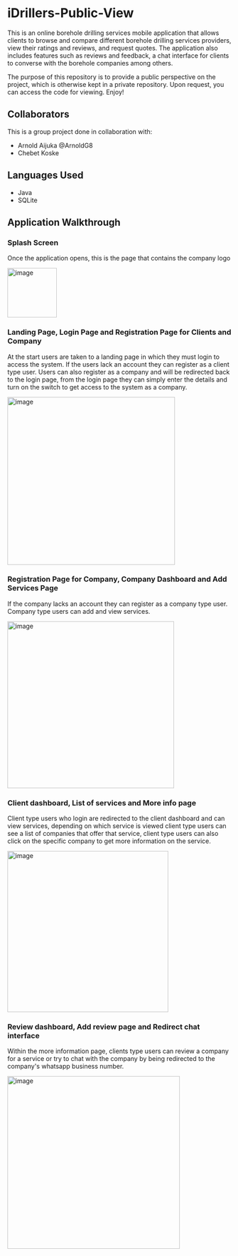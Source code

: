 # iDrillers-Public-View
This is an online borehole drilling services mobile application that allows clients to browse and compare different borehole drilling services providers, 
view their ratings and reviews, and request quotes. The application also includes features such as reviews and feedback, 
a chat interface for clients to converse with the borehole companies among others.

The purpose of this repository is to provide a public perspective on the project, which is otherwise kept in a private repository. 
Upon request, you can access the code for viewing. Enjoy! 

## Collaborators
This is a group project done in collaboration with:
- Arnold Aijuka @ArnoldG8
- Chebet Koske

## Languages Used
- Java
- SQLite

## Application Walkthrough
### Splash Screen
<p>Once the application opens, this is the page that contains the company logo </p>
<img width="111" alt="image" src="https://github.com/Chebet-Koske/bootCampFeedback/assets/75480550/89716d69-c056-4c37-85ed-641274a63620">

### Landing Page, Login Page and Registration Page for Clients and Company
<p>At the start users are taken to a landing page in which they must login to access the system. If the users lack an account they can register as a client type user.
Users can also register as a company and will be redirected back to the login page, from the login page they can simply enter the details and 
turn on the switch to get access to the system as a company. </p>
<img width="377" alt="image" src="https://github.com/Chebet-Koske/bootCampFeedback/assets/75480550/7af9a413-f07c-4354-b0c5-e6ba6621c09e">

### Registration Page for Company, Company Dashboard and Add Services Page
<p>If the company lacks an account they can register as a company type user. Company type users can add and view services. </p>
<img width="375" alt="image" src="https://github.com/Chebet-Koske/bootCampFeedback/assets/75480550/f4712ccd-1230-4c59-973c-95b435561a30">

### Client dashboard, List of services and More info page
<p>Client type users who login are redirected to the client dashboard and can view services, depending on which service is viewed client type users can see a list of companies 
that offer that service, client type users can also click on the specific company to get more information on the service. </p>
<img width="362" alt="image" src="https://github.com/Chebet-Koske/bootCampFeedback/assets/75480550/f4cd3470-3621-4451-bacb-27a487e93a8d">

### Review dashboard, Add review page and Redirect chat interface
<p>Within the more information page, clients type users can review a company for a service or try to chat with the company by being redirected to the company's 
whatsapp business number. </p>
<img width="388" alt="image" src="https://github.com/Chebet-Koske/bootCampFeedback/assets/75480550/11772b63-84ac-4718-9092-abe6dc1240fc">
